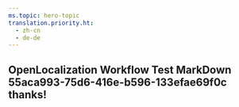 ```yaml
---
ms.topic: hero-topic
translation.priority.ht: 
  - zh-cn
  - de-de
---
```

## OpenLocalization Workflow Test MarkDown 55aca993-75d6-416e-b596-133efae69f0c thanks!
